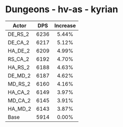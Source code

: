 # Dungeons - hv-as - kyrian
| Actor | DPS | Increase |
|---|:---:|:---:|
|DE_RS_2|6236|5.44%|
|DE_CA_2|6217|5.12%|
|HA_DE_2|6209|4.99%|
|RS_CA_2|6192|4.70%|
|HA_RS_2|6188|4.63%|
|DE_MD_2|6187|4.62%|
|MD_RS_2|6160|4.16%|
|HA_CA_2|6149|3.97%|
|MD_CA_2|6145|3.91%|
|HA_MD_2|6143|3.87%|
|Base|5914|0.00%|
